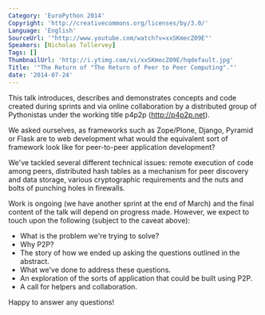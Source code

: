 ```yaml
---
Category: 'EuroPython 2014'
Copyright: 'http://creativecommons.org/licenses/by/3.0/'
Language: 'English'
SourceUrl: '"http://www.youtube.com/watch?v=xxSKmecZ09E"'
Speakers: [Nicholas Tollervey]
Tags: []
ThumbnailUrl: 'http://i.ytimg.com/vi/xxSKmecZ09E/hqdefault.jpg'
Title: '"The Return of "The Return of Peer to Peer Computing"."'
date: '2014-07-24'
---
```

This talk introduces, describes and demonstrates concepts and code created during sprints and via online collaboration by a distributed group of Pythonistas under the working title p4p2p (http://p4p2p.net).

We asked ourselves, as frameworks such as Zope/Plone, Django, Pyramid or Flask are to web development what would the equivalent sort of framework look like for peer-to-peer application development?

We've tackled several different technical issues: remote execution of code among peers, distributed hash tables as a mechanism for peer discovery and data storage, various cryptographic requirements and the nuts and bolts of punching holes in firewalls.

Work is ongoing (we have another sprint at the end of March) and the final content of the talk will depend on progress made. However, we expect to touch upon the following (subject to the caveat above):

* What is the problem we're trying to solve?
* Why P2P?
* The story of how we ended up asking the questions outlined in the abstract.
* What we've done to address these questions.
* An exploration of the sorts of application that could be built using P2P.
* A call for helpers and collaboration.

Happy to answer any questions!